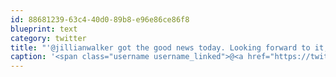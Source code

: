 ```yaml
---
id: 88681239-63c4-40d0-89b8-e96e86ce86f8
blueprint: text
category: twitter
title: "'@jillianwalker got the good news today. Looking forward to it, it was awesome last year"
caption: '<span class="username username_linked">@<a href="https://twitter.com/jillianwalker" title="Jillian (Walker) Rushton">jillianwalker</a></span> got the good news today. Looking forward to it, it was awesome last year'
---
```

